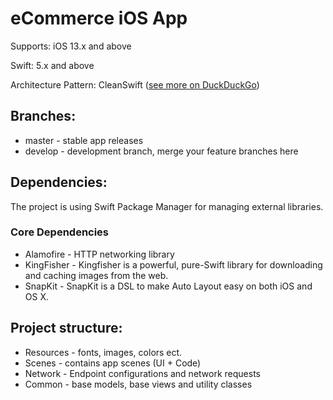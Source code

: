 # eCommerce iOS App

Supports: iOS 13.x and above

Swift: 5.x and above

Architecture Pattern: CleanSwift ([see more on DuckDuckGo](https://duckduckgo.com/?q=clean+swift+ios))

## Branches:

* master - stable app releases
* develop - development branch, merge your feature branches here

## Dependencies:

The project is using Swift Package Manager for managing external libraries.

### Core Dependencies

* Alamofire - HTTP networking library
* KingFisher - Kingfisher is a powerful, pure-Swift library for downloading and caching images from the web.
* SnapKit - SnapKit is a DSL to make Auto Layout easy on both iOS and OS X.

## Project structure:

* Resources - fonts, images, colors ect.
* Scenes - contains app scenes (UI + Code)
* Network - Endpoint configurations and network requests
* Common -  base models, base views and utility classes